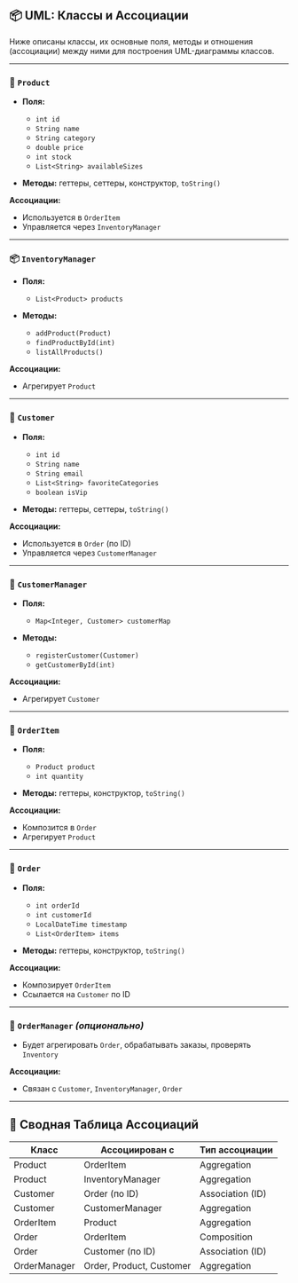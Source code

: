 ## 📦 UML: Классы и Ассоциации

Ниже описаны классы, их основные поля, методы и отношения (ассоциации) между ними для построения UML-диаграммы классов.

---

### 🧥 `Product`

* **Поля:**

    * `int id`
    * `String name`
    * `String category`
    * `double price`
    * `int stock`
    * `List<String> availableSizes`
* **Методы:** геттеры, сеттеры, конструктор, `toString()`

**Ассоциации:**

* Используется в `OrderItem`
* Управляется через `InventoryManager`

---

### 📦 `InventoryManager`

* **Поля:**

    * `List<Product> products`
* **Методы:**

    * `addProduct(Product)`
    * `findProductById(int)`
    * `listAllProducts()`

**Ассоциации:**

* Агрегирует `Product`

---

### 👤 `Customer`

* **Поля:**

    * `int id`
    * `String name`
    * `String email`
    * `List<String> favoriteCategories`
    * `boolean isVip`
* **Методы:** геттеры, сеттеры, `toString()`

**Ассоциации:**

* Используется в `Order` (по ID)
* Управляется через `CustomerManager`

---

### 🧾 `CustomerManager`

* **Поля:**

    * `Map<Integer, Customer> customerMap`
* **Методы:**

    * `registerCustomer(Customer)`
    * `getCustomerById(int)`

**Ассоциации:**

* Агрегирует `Customer`

---

### 📄 `OrderItem`

* **Поля:**

    * `Product product`
    * `int quantity`
* **Методы:** геттеры, конструктор, `toString()`

**Ассоциации:**

* Композится в `Order`
* Агрегирует `Product`

---

### 🛒 `Order`

* **Поля:**

    * `int orderId`
    * `int customerId`
    * `LocalDateTime timestamp`
    * `List<OrderItem> items`
* **Методы:** геттеры, конструктор, `toString()`

**Ассоциации:**

* Композирует `OrderItem`
* Ссылается на `Customer` по ID

---

### 📑 `OrderManager` *(опционально)*

* Будет агрегировать `Order`, обрабатывать заказы, проверять `Inventory`

**Ассоциации:**

* Связан с `Customer`, `InventoryManager`, `Order`

---

## 🔗 Сводная Таблица Ассоциаций

| Класс        | Ассоциирован с           | Тип ассоциации   |
| ------------ | ------------------------ | ---------------- |
| Product      | OrderItem                | Aggregation      |
| Product      | InventoryManager         | Aggregation      |
| Customer     | Order (по ID)            | Association (ID) |
| Customer     | CustomerManager          | Aggregation      |
| OrderItem    | Product                  | Aggregation      |
| Order        | OrderItem                | Composition      |
| Order        | Customer (по ID)         | Association (ID) |
| OrderManager | Order, Product, Customer | Aggregation      |
